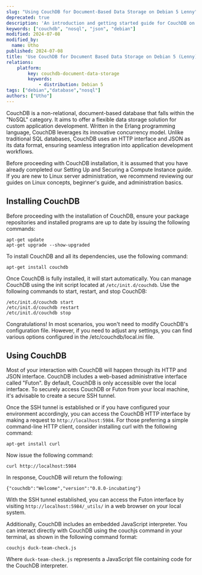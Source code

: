 ```yaml
---
slug: "Using CouchDB for Document-Based Data Storage on Debian 5 Lenny"
deprecated: true
description: 'An introduction and getting started guide for CouchDB on Debian 5 (Lenny) systems.'
keywords: ["couchdb", "nosql", "json", "debian"]
modified: 2024-07-08
modified_by:
  name: Utho
published: 2024-07-08
title: 'Use CouchDB for Document Based Data Storage on Debian 5 (Lenny)'
relations:
    platform:
        key: couchdb-document-data-storage
        keywords:
            - distribution: Debian 5
tags: ["debian","database","nosql"]
authors: ["Utho"]
---
```


CouchDB is a non-relational, document-based database that falls within the "NoSQL" category. It aims to offer a flexible data storage solution for custom application development. Written in the Erlang programming language, CouchDB leverages its innovative concurrency model. Unlike traditional SQL databases, CouchDB uses an HTTP interface and JSON as its data format, ensuring seamless integration into application development workflows.

Before proceeding with CouchDB installation, it is assumed that you have already completed our Setting Up and Securing a Compute Instance guide. If you are new to Linux server administration, we recommend reviewing our guides on Linux concepts, beginner's guide, and administration basics.

## Installing CouchDB

Before proceeding with the installation of CouchDB, ensure your package repositories and installed programs are up to date by issuing the following commands:

    apt-get update
    apt-get upgrade --show-upgraded

To install CouchDB and all its dependencies, use the following command:

    apt-get install couchdb

Once CouchDB is fully installed, it will start automatically. You can manage CouchDB using the init script located at `/etc/init.d/couchdb`. Use the following commands to start, restart, and stop CouchDB:

    /etc/init.d/couchdb start
    /etc/init.d/couchdb restart
    /etc/init.d/couchdb stop

Congratulations! In most scenarios, you won't need to modify CouchDB's configuration file. However, if you need to adjust any settings, you can find various options configured in the /etc/couchdb/local.ini file.

## Using CouchDB

Most of your interaction with CouchDB will happen through its HTTP and JSON interface. CouchDB includes a web-based administrative interface called "Futon". By default, CouchDB is only accessible over the local interface. To securely access CouchDB or Futon from your local machine, it's advisable to create a secure SSH tunnel.

Once the SSH tunnel is established or if you have configured your environment accordingly, you can access the CouchDB HTTP interface by making a request to `http://localhost:5984`. For those preferring a simple command-line HTTP client, consider installing curl with the following command:

    apt-get install curl

Now issue the following command:

    curl http://localhost:5984

In response, CouchDB will return the following:

    {"couchdb":"Welcome","version":"0.8.0-incubating"}

With the SSH tunnel established, you can access the Futon interface by visiting `http://localhost:5984/_utils/` in a web browser on your local system.

Additionally, CouchDB includes an embedded JavaScript interpreter. You can interact directly with CouchDB using the couchjs command in your terminal, as shown in the following command format:

    couchjs duck-team-check.js

Where `duck-team-check.js` represents a JavaScript file containing code for the CouchDB interpreter.



